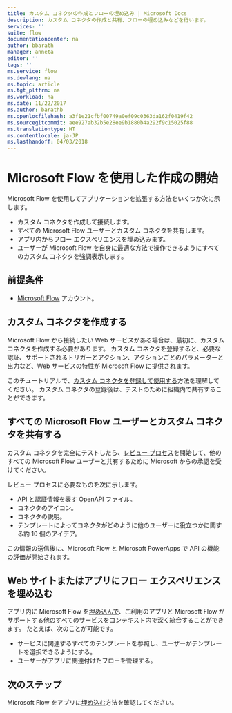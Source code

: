```yaml
---
title: カスタム コネクタの作成とフローの埋め込み | Microsoft Docs
description: カスタム コネクタの作成と共有、フローの埋め込みなどを行います。
services: ''
suite: flow
documentationcenter: na
author: bbarath
manager: anneta
editor: ''
tags: ''
ms.service: flow
ms.devlang: na
ms.topic: article
ms.tgt_pltfrm: na
ms.workload: na
ms.date: 11/22/2017
ms.author: barathb
ms.openlocfilehash: a3f1e21cfbf00749a0ef09c0363da162f0419f42
ms.sourcegitcommit: aee927ab32b5e28ee9b1880b4a292f9c15025f88
ms.translationtype: HT
ms.contentlocale: ja-JP
ms.lasthandoff: 04/03/2018
---
```

# <a name="start-to-build-with-microsoft-flow"></a>Microsoft Flow を使用した作成の開始

Microsoft Flow を使用してアプリケーションを拡張する方法をいくつか次に示します。

* カスタム コネクタを作成して接続します。
* すべての Microsoft Flow ユーザーとカスタム コネクタを共有します。
* アプリ内からフロー エクスペリエンスを埋め込みます。
* ユーザーが Microsoft Flow を自身に最適な方法で操作できるようにすべてのカスタム コネクタを強調表示します。

## <a name="prerequisites"></a>前提条件

* [Microsoft Flow](https://flow.microsoft.com) アカウント。

## <a name="create-a-custom-connector"></a>カスタム コネクタを作成する

Microsoft Flow から接続したい Web サービスがある場合は、最初に、カスタム コネクタを作成する必要があります。 カスタム コネクタを登録すると、必要な認証、サポートされるトリガーとアクション、アクションごとのパラメーターと出力など、Web サービスの特性が Microsoft Flow に提供されます。

このチュートリアルで、[カスタム コネクタを登録して使用する](https://powerapps.microsoft.com/tutorials/register-custom-api/)方法を理解してください。 カスタム コネクタの登録後は、テストのために組織内で共有することができます。

## <a name="share-a-custom-connector-with-all-microsoft-flow-users"></a>すべての Microsoft Flow ユーザーとカスタム コネクタを共有する

カスタム コネクタを完全にテストしたら、[レビュー プロセス](https://flow.microsoft.com/blog/calling-all-saas-apps-now-you-can-build-your-own-connector-for-flow-and-logic-apps/)を開始して、他のすべての Microsoft Flow ユーザーと共有するために Microsoft からの承認を受けてください。

レビュー プロセスに必要なものを次に示します。

* API と認証情報を表す OpenAPI ファイル。
* コネクタのアイコン。
* コネクタの説明。
* テンプレートによってコネクタがどのように他のユーザーに役立つかに関する約 10 個のアイデア。

この情報の送信後に、Microsoft Flow と Microsoft PowerApps で API の機能の評価が開始されます。

## <a name="embed-the-flow-experience-into-your-website-or-app"></a>Web サイトまたはアプリにフロー エクスペリエンスを埋め込む

アプリ内に Microsoft Flow を[埋め込んで](embed-flow-dev.md)、ご利用のアプリと Microsoft Flow がサポートする他のすべてのサービスをコンテキスト内で深く統合することができます。 たとえば、次のことが可能です。

* サービスに関連するすべてのテンプレートを参照し、ユーザーがテンプレートを選択できるようにする。
* ユーザーがアプリに関連付けたフローを管理する。

## <a name="next-steps"></a>次のステップ

Microsoft Flow をアプリに[埋め込む](embed-flow-dev.md)方法を確認してください。
